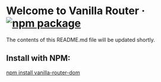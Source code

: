 # Welcome to Vanilla Router &middot; [![npm package][npm-badge]][npm]

[npm-badge]: https://img.shields.io/npm/v/vanilla-router-dom.svg?style=flat-square
[npm]: https://www.npmjs.com/package/vanilla-router-dom

The contents of this README.md file will be updated shortly.

## Install with NPM:
[npm install vanilla-router-dom](https://www.npmjs.com/package/vanilla-router-dom)